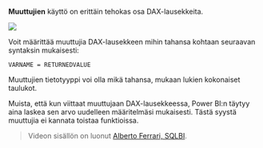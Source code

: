 **Muuttujien** käyttö on erittäin tehokas osa DAX-lausekkeita.

![](media/7-4-dax-expressions/dax-variables_1.png)

Voit määrittää muuttujia DAX-lausekkeen mihin tahansa kohtaan seuraavan syntaksin mukaisesti:

    VARNAME = RETURNEDVALUE

Muuttujien tietotyyppi voi olla mikä tahansa, mukaan lukien kokonaiset taulukot.

Muista, että kun viittaat muuttujaan DAX-lausekkeessa, Power BI:n täytyy aina laskea sen arvo uudelleen määritelmäsi mukaisesti. Tästä syystä muuttujia ei kannata toistaa funktioissa.

> Videon sisällön on luonut [Alberto Ferrari, SQLBI](http://www.sqlbi.com/learning-dax/?utm_source=powerbi&utm_medium=marketing&utm_campaign=after-summit).
> 
> 

